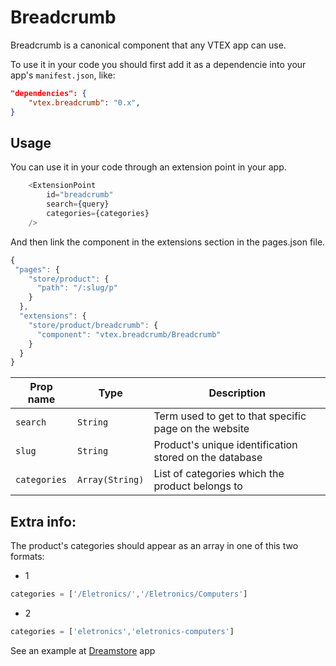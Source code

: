 # Breadcrumb
Breadcrumb is a canonical component that any VTEX app can use.

To use it in your code you should first add it as a dependencie into your app's ```manifest.json```, like:

```json
"dependencies": {
    "vtex.breadcrumb": "0.x",
}
```

## Usage
You can use it in your code through an extension point in your app.

```javascript
    <ExtensionPoint
        id="breadcrumb"
        search={query}
        categories={categories}
    />
```

And then link the component in the extensions section in the pages.json file.

```javascript
{
 "pages": {
    "store/product": {
      "path": "/:slug/p"
    }
  },
  "extensions": {
    "store/product/breadcrumb": {
      "component": "vtex.breadcrumb/Breadcrumb"
    }
  }
}
```

| Prop name          | Type           | Description                                                                 |
| ------------------ | -------------- | --------------------------------------------------------------------------- |
| `search`           | `String`       | Term used to get to that specific page on the website                       |
| `slug`             | `String`       | Product's unique identification stored on the database                      |
| `categories`       | `Array(String)`| List of categories which the product belongs to                             |

## Extra info:

The product's categories should appear as an array in one of this two formats:

- 1  

```javascript
categories = ['/Eletronics/','/Eletronics/Computers']
```

- 2

```javascript
categories = ['eletronics','eletronics-computers']
```


See an example at [Dreamstore](https://github.com/vtex-apps/dreamstore-theme/blob/master/react/components/GalleryWrapper.js) app